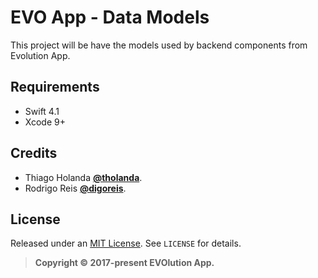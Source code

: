 # EVO App - Data Models

This project will be have the models used by backend components from Evolution App.

## Requirements
- Swift 4.1
- Xcode 9+

## Credits

- Thiago Holanda [**@tholanda**](https://twitter.com/tholanda).
- Rodrigo Reis [**@digoreis**](https://twitter.com/digoreis).

## License

Released under an [MIT License](http://opensource.org/licenses/MIT). See `LICENSE` for details.

>**Copyright &copy; 2017-present EVOlution App.**

